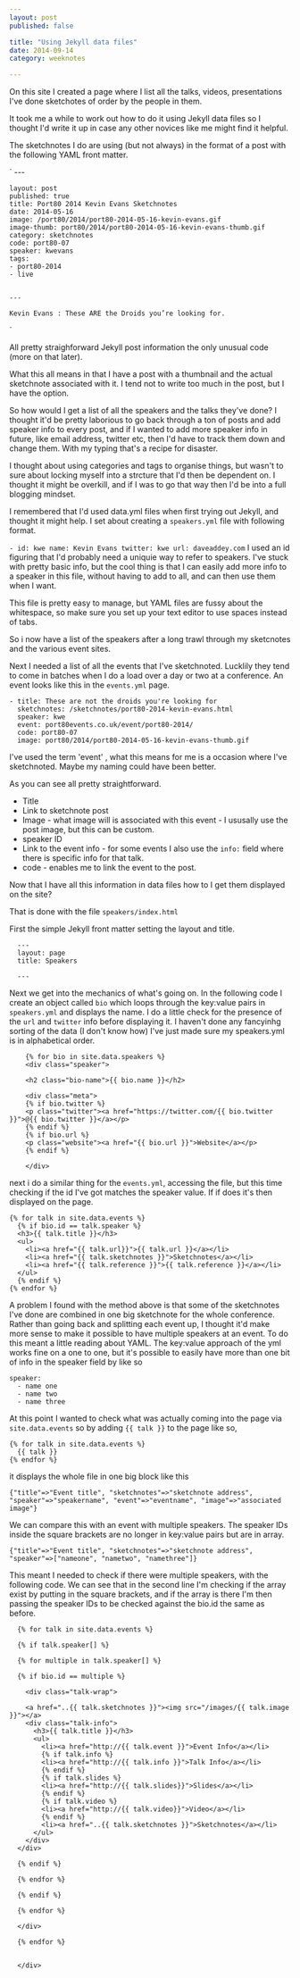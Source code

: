 ```yaml
---
layout: post
published: false

title: "Using Jekyll data files"
date: 2014-09-14
category: weeknotes

---
```


On this site I created a page where I list all the talks, videos, presentations I've done sketchotes of order by the people in them.

It took me a while to work out how to do it using Jekyll data files so I thought I'd write it up in case any other novices like me might find it helpful.

The sketchnotes I do are using (but not always) in the format of a post with the following YAML front matter.

 `   ---

    layout: post
    published: true
    title: Port80 2014 Kevin Evans Sketchnotes
    date: 2014-05-16
    image: /port80/2014/port80-2014-05-16-kevin-evans.gif
    image-thumb: port80/2014/port80-2014-05-16-kevin-evans-thumb.gif
    category: sketchnotes
    code: port80-07
    speaker: kwevans
    tags:
    - port80-2014
    - live


    ---

    Kevin Evans : These ARE the Droids you’re looking for.
  `


All pretty straighforward Jekyll post information the only unusual code (more on that later).

What this all means in that I have a post with a thumbnail and the actual sketchnote associated with it. I tend not to write too much in the post, but I have the option.

So how would I get a list of all the speakers and the talks they've done? I thought it'd be pretty laborious to go back through a ton of posts and add speaker info to every post, and if I wanted to add more speaker info in future, like email address, twitter etc, then I'd have to track them down and change them. With my typing that's a recipe for disaster.

I thought about using categories and tags to organise things, but wasn't to sure about locking myself into a strcture that I'd then be dependent on. I thought it might be overkill, and if I was to go that way then I'd be into a full blogging mindset.

I remembered that I'd used data.yml files when first trying out Jekyll, and thought it might help. I set about creating a `speakers.yml` file with following format.

  ` - id: kwe
      name: Kevin Evans
      twitter: kwe
      url: daveaddey.com
  `
I used an id figuring that I'd probably need a uniquie way to refer to speakers. I've stuck with pretty basic info, but the cool thing is that I can easily add more info to a speaker in this file, without having to add to all, and can then use them when I want.

This file is pretty easy to manage, but YAML files are fussy about the whitespace, so make sure you set up your text editor to use spaces instead of tabs.

So i now have a list of the speakers after a long trawl through my sketcnotes and the various event sites.

Next I needed a list of all the events that I've sketchnoted. Lucklily they tend to come in batches when I do a load over a day or two at a conference. An event looks like this in the `events.yml` page.

    - title: These are not the droids you're looking for
      sketchnotes: /sketchnotes/port80-2014-kevin-evans.html
      speaker: kwe
      event: port80events.co.uk/event/port80-2014/
      code: port80-07
      image: port80/2014/port80-2014-05-16-kevin-evans-thumb.gif


I've used the term 'event' , what this means for me is a occasion where I've sketchnoted. Maybe my naming could have been better.

As you can see all pretty straightforward.
* Title
* Link to sketchnote post
* Image - what image will is associated with this event - I ususally use the post image, but this can be custom.
* speaker ID
* Link to the event info - for some events I also use the `info:` field where there is specific info for that talk.
* code - enables me to link the event to the post.

Now that I have all this information in data files how to I get them displayed on the site?

That is done with the file `speakers/index.html`

First the simple Jekyll front matter setting the layout and title.

      ---
      layout: page
      title: Speakers

      ---


Next we get into the mechanics of what's going on. In the following code I create an object called `bio` which loops through the key:value pairs in `speakers.yml` and displays the name. I do a little check for the presence of the `url` and `twitter` info before displaying it. I haven't done any fancyinhg sorting of the data (I don't know how) I've just made sure my speakers.yml is in alphabetical order.

        {% for bio in site.data.speakers %}
        <div class="speaker">

        <h2 class="bio-name">{{ bio.name }}</h2>

        <div class="meta">
        {% if bio.twitter %}
        <p class="twitter"><a href="https://twitter.com/{{ bio.twitter }}">@{{ bio.twitter }}</a></p>
        {% endif %}
        {% if bio.url %}
        <p class="website"><a href="{{ bio.url }}">Website</a></p>
        {% endif %}

        </div>


next i do a similar thing for the `events.yml`, accessing the file, but this time checking if the id I've got matches the speaker value. If if does it's then displayed on the page.

    {% for talk in site.data.events %}
      {% if bio.id == talk.speaker %}
      <h3>{{ talk.title }}</h3>
      <ul>
        <li><a href="{{ talk.url}}">{{ talk.url }}</a></li>
        <li><a href="{{ talk.sketchnotes }}">Sketchnotes</a></li>
        <li><a href="{{ talk.reference }}">{{ talk.reference }}</a></li>
      </ul>
      {% endif %}
    {% endfor %}

A problem I found with the method above is that some of the sketchnotes I've done are combined in one big sketchnote for the whole conference. Rather than going back and splitting each event up, I thought it'd make more sense to make it possible to have multiple speakers at an event. To do this meant a little reading about YAML. The key:value approach of the yml works fine on a one to one, but it's possible to easily have more than one bit of info in the speaker field by like so

    speaker:
      - name one
      - name two
      - name three

At this point I wanted to check what was actually coming into the page via `site.data.events` so by adding `{{ talk }}` to the page like so,

    {% for talk in site.data.events %}
      {{ talk }}
    {% endfor %}

it displays the whole file in one big block like this

    {"title"=>"Event title", "sketchnotes"=>"sketchnote address", "speaker"=>"speakername", "event"=>"eventname", "image"=>"associated image"}

We can compare this with an event with multiple speakers. The speaker IDs inside the square brackets are no longer in key:value pairs but are in array.

    {"title"=>"Event title", "sketchnotes"=>"sketchnote address", "speaker"=>["nameone", "nametwo", "namethree"]}

This meant I needed to check if there were multiple speakers, with the following code. We can see that in the second line I'm checking if the array exist by putting in the square brackets, and if the array is there I'm then passing the speaker IDs to be checked against the bio.id the same as before.

      {% for talk in site.data.events %}

      {% if talk.speaker[] %}

      {% for multiple in talk.speaker[] %}

      {% if bio.id == multiple %}

        <div class="talk-wrap">

        <a href="..{{ talk.sketchnotes }}"><img src="/images/{{ talk.image }}"></a>
        <div class="talk-info">
          <h3>{{ talk.title }}</h3>
          <ul>
            <li><a href="http://{{ talk.event }}">Event Info</a></li>
            {% if talk.info %}
            <li><a href="http://{{ talk.info }}">Talk Info</a></li>
            {% endif %}
            {% if talk.slides %}
            <li><a href="http://{{ talk.slides}}">Slides</a></li>
            {% endif %}
            {% if talk.video %}
            <li><a href="http://{{ talk.video}}">Video</a></li>
            {% endif %}
            <li><a href="..{{ talk.sketchnotes }}">Sketchnotes</a></li>
          </ul>
        </div>
      </div>

      {% endif %}

      {% endfor %}

      {% endif %}

      {% endfor %}

      </div>

      {% endfor %}


      </div>
